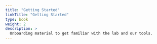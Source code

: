 ```yaml
---
title: "Getting Started"
linkTitle: "Getting Started"
type: book
weight: 2
description: >
  Onboarding material to get familiar with the lab and our tools.
---
```

